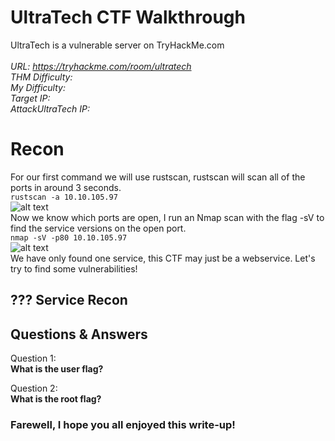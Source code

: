 
# UltraTech CTF Walkthrough

UltraTech is a vulnerable server on TryHackMe.com<br />
<br />
<i>URL: https://tryhackme.com/room/ultratech<br />
THM Difficulty: <br />
My Difficulty: <br />
Target IP: <br />
AttackUltraTech IP: <br />
</i>

# Recon

For our first command we will use rustscan, rustscan will scan all of the ports in around 3 seconds.<br />
```rustscan -a 10.10.105.97```<br />
![alt text](https://github.com/JcmniaCS/TryHackMe/blob/main/UltraTech/screenshots/SCREENSHOT1.png?raw=true)<br />
Now we know which ports are open, I run an Nmap scan with the flag -sV to find the service versions on the open port.<br />
```nmap -sV -p80 10.10.105.97```<br />
![alt text](https://github.com/JcmniaCS/TryHackMe/blob/main/UltraTech/screenshots/SCREENSHOT2.png?raw=true)<br />
We have only found one service, this CTF may just be a webservice. Let's try to find some vulnerabilities!

## ??? Service Recon



## Questions & Answers

Question 1:<br />
**What is the user flag?** <br />

Question 2:<br />
**What is the root flag?** <br />

### Farewell, I hope you all enjoyed this write-up!

